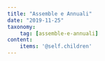 ```yaml
---
title: "Assemble e Annuali"
date: "2019-11-25"
taxonomy: 
    tag: [assemble-e-annuali]
content:
    items: '@self.children'
---
```

